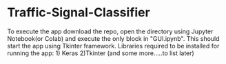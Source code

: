 # Traffic-Signal-Classifier
To execute the app download the repo, open the directory using Jupyter Notebook(or Colab) and execute the only block in "GUI.ipynb". This should start the app using Tkinter framework.
Libraries required to be installed for running the app: 1) Keras 2)Tkinter (and some more.....to list later)
